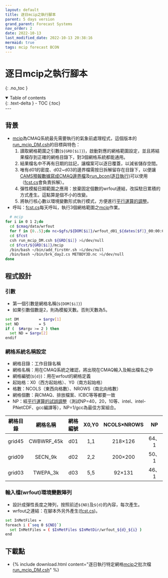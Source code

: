 ```yaml
---
layout: default
title: 逐日mcip之執行腳本
parent: 5 days version
grand_parent: Forecast Systems
nav_order: 2
date: 2022-10-13
last_modified_date: 2022-10-13 20:38:16
mermaid: true
tags: mcip forecast BCON
---
```


# 逐日mcip之執行腳本
{: .no_toc }

<details open markdown="block">
  <summary>
    Table of contents
  </summary>
  {: .text-delta }
- TOC
{:toc}
</details>
--- 

## 背景
- [mcip][mcip]為CMAQ系統最先需要執行的氣象前處理程式，這個版本的[run_mcip_DM.csh][run_mcip_DM.csh]的目標與特色：
  1. 讀取網格範圍之引數(`${GRD[$i]}`)，啟動對應的網格範圍設定，並且將結果檔存到正確的網格目錄下，對3個網格系統都能通用。
  1. 結果檔名中不再有日期的註記，讓檔案可以逐日覆蓋，以減省儲存空間。
  1. 唯有d01的密度、d02~d03的邊界檔需按日拆解留存在目錄下，以便讓[CAMS預報數據寫成CMAQ邊界檔][grb2bcon]及[run_bcon(逐日執行)][1dbcon]可以使用（[fcst.cs][fcst.cs]會負責拆解）。
  1. 彈性模擬日期範圍之應用：放棄固定個數的wrfout連結，改採駐日累積的方式產生。這點算是個不小的改變。
  1. 將執行核心數以環境變數形式執行模式，方便進行[平行運算的調整](https://sinotec2.github.io/FAQ/2022/10/06/mcip_intel.html)。
- 呼叫：[fcst.cs][fcst.cs]每天呼叫，執行3個網格範圍之[mcip][mcip]作業。

```bash
  # mcip
for i in 0 1 2;do
  cd $cmaq/data/wrfout
  for f in {0..5};do nc=$gfs/${DOM[$i]}/wrfout_d01_${dates[$f]}_00:00:00;ln -sf $nc wrfout_d0${d}_$f;done
  cd $fcst
  csh run_mcip_DM.csh ${GRD[$i]} >&/dev/null
  cd $fcst/${GRD[$i]}/mcip
  /bin/bash ~/bin/add_firstHr.sh >&/dev/null
  /bin/bash ~/bin/brk_day2.cs METBDY3D.nc >&/dev/null
done
```

## 程式設計
### 引數
- 第一個引數是網格名稱(`${DOM[$i]}`)
- 如果引數個數是2，則為模擬天數。否則天數為5。

```bash
set DM         = $argv[1]
set ND         = 5
if (  $#argv >= 2 ) then
  set ND = $argv[2]
endif
```

### 網格系統名稱設定
- 網格目錄：工作目錄名稱
- 網格名稱：用在CMAQ系統之確認，將出現在CMAQ輸入及輸出檔名之中
- 網格編號(`${d}`)：用在wrfout的網格定義
- 起始格：X0（西方起始格）、Y0（南方起始格）
- 格數：NCOLS（東西向格數）、NROWS（南北向格數）
- 網格個數：與CMAQ、排放檔案、ICBC等等都要一致
- NP：經[平行運算的試誤調整](https://sinotec2.github.io/FAQ/2022/10/06/mcip_intel.html)（測試NP=40，20，10等、intel、intel-PNetCDF、gcc編譯等），NP=1/gcc為最佳方案組合。

網格目錄|網格名稱|網格編號|X0,Y0|NCOLS&times;NROWS|NP
:-:|:-:|:-:|:-:|:-:|:-:
grid45|CWBWRF_45k|d01|1,1|218&times;126|64、1
grid09|SECN_9k|d02|2,2|200&times;200|50、1
grid03|TWEPA_3k|d03|5,5|92&times;131|46、1

### 輸入檔(wrfout)環境變數陣列
- 設計成彈性長度之陣列，按照前述`${ND}`及`${d}`的內容，每次產生。
- wrfout之連結：在腳本外另外產生([fcst.cs][fcst.cs])。

```bash
set InMetFiles = 
foreach i (`seq 0 ${ND}`)
  set InMetFiles = ( $InMetFiles $InMetDir/wrfout_${d}_${i} )
end
```

## 下載點
- {% include download.html content="逐日執行特定網格[mcip][mcip]之批次檔[run_mcip_DM.csh][run_mcip_DM.csh]" %}

[run_mcip_DM.csh]: <https://github.com/sinotec2/Focus-on-Air-Quality/blob/main/GridModels/ForecastSystem/run_mcip_DM.csh> "逐日執行特定網格mcip之批次檔"
[fcst.cs]: <https://github.com/sinotec2/Focus-on-Air-Quality/blob/main/GridModels/ForecastSystem/fcstcs.txt> "逐日WRF及CMAQ預報之執行腳本"
[mcip]: <https://sinotec2.github.io/Focus-on-Air-Quality/GridModels/MCIP/> "Met. Chem. Interface Proc.: CMAQ系統氣象檔案之準備"
[1dbcon]: <https://sinotec2.github.io/Focus-on-Air-Quality/GridModels/BCON/1day_bc/> "逐日循序執行bcon.exe"
[grb2bcon]: <https://sinotec2.github.io/Focus-on-Air-Quality/AQana/GAQuality/ECMWF_CAMS/3.CAMS_bc/> "CAMS預報數據寫成CMAQ邊界檔"